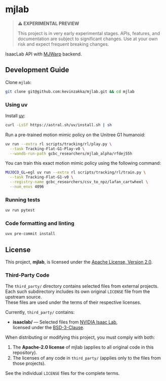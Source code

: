 # mjlab

> **⚠️ EXPERIMENTAL PREVIEW** 
> 
> This project is in very early experimental stages. APIs, features, and documentation are subject to significant changes. Use at your own risk and expect frequent breaking changes.

IsaacLab API with [MJWarp](https://github.com/google-deepmind/mujoco_warp) backend.

## Development Guide

Clone `mjlab`:

```bash
git clone git@github.com:kevinzakka/mjlab.git && cd mjlab
```

### Using uv

Install [uv](https://docs.astral.sh/uv/):

```bash
curl -LsSf https://astral.sh/uv/install.sh | sh
```

Run a pre-trained motion mimic policy on the Unitree G1 humanoid:

```bash
uv run --extra rl scripts/tracking/rl/play.py \
  --task Tracking-Flat-G1-Play-v0 \
  --wandb-run-path gcbc_researchers/mjlab_alpha/rfdej55h
```

You can train this exact motion mimic policy using the following command:

```bash
MUJOCO_GL=egl uv run --extra rl scripts/tracking/rl/train.py \
  --task Tracking-Flat-G1-v0 \
  --registry-name gcbc_researchers/csv_to_npz/lafan_cartwheel \
  --num_envs 4096
```

### Running tests

```bash
uv run pytest
```

### Code formatting and linting

```bash
uvx pre-commit install
```

## License

This project, **mjlab**, is licensed under the [Apache License, Version 2.0](LICENSE).

### Third-Party Code

The `third_party/` directory contains selected files from external projects.  
Each such subdirectory includes its own original `LICENSE` file from the upstream source.  
These files are used under the terms of their respective licenses.

Currently, `third_party/` contains:

- **isaaclab/** — Selected files from [NVIDIA Isaac Lab](https://github.com/isaac-sim/IsaacLab),  
  licensed under the [BSD-3-Clause](src/mjlab/third_party/isaaclab/LICENSE).

When distributing or modifying this project, you must comply with both:

1. The **Apache-2.0 license** of mjlab (applies to all original code in this repository).
2. The licenses of any code in `third_party/` (applies only to the files from those projects).

See the individual `LICENSE` files for the complete terms.
